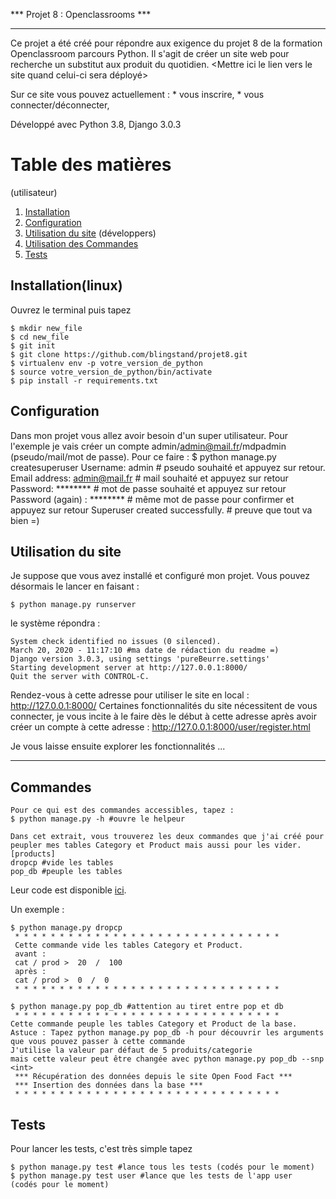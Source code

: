 
*** Projet 8 : Openclassrooms ***
*********************

Ce projet a été créé pour répondre aux exigence du projet 8 de la formation Openclassroom parcours Python. Il s'agit de créer un site web pour recherche un substitut aux produit du quotidien. <Mettre ici le lien vers le site quand celui-ci sera déployé> 

Sur ce site vous pouvez actuellement : 
    * vous inscrire,
    * vous connecter/déconnecter,


Développé avec Python 3.8, Django 3.0.3

# Table des matières
(utilisateur)
1. [Installation](#installation)
2. [Configuration](#configuration)
3. [Utilisation du site](#utilisation)
(développers)
4. [Utilisation des Commandes](#commandes)
5. [Tests](#tests)

## Installation(linux)

Ouvrez le terminal puis tapez
    
    $ mkdir new_file
    $ cd new_file
    $ git init
    $ git clone https://github.com/blingstand/projet8.git
    $ virtualenv env -p votre_version_de_python
    $ source votre_version_de_python/bin/activate
    $ pip install -r requirements.txt

## Configuration

Dans mon projet vous allez avoir besoin d'un super utilisateur. Pour l'exemple je vais créer un 
compte admin/admin@mail.fr/mdpadmin (pseudo/mail/mot de passe).
    Pour ce faire : 
        $ python manage.py createsuperuser
        Username: admin # pseudo souhaité et appuyez sur retour.
        Email address: admin@mail.fr # mail souhaité et appuyez sur retour
        Password: ******** # mot de passe souhaité et appuyez sur retour
        Password (again) : ******** # même mot de passe pour confirmer et appuyez sur retour
        Superuser created successfully. # preuve que tout va bien =)


## Utilisation du site

Je suppose que vous avez installé et configuré mon projet. Vous pouvez désormais le lancer en faisant : 

    $ python manage.py runserver
le système répondra : 

    System check identified no issues (0 silenced).
    March 20, 2020 - 11:17:10 #ma date de rédaction du readme =) 
    Django version 3.0.3, using settings 'pureBeurre.settings'
    Starting development server at http://127.0.0.1:8000/
    Quit the server with CONTROL-C.

Rendez-vous à cette adresse pour utiliser le site en local : http://127.0.0.1:8000/
Certaines fonctionnalités du site nécessitent de vous connecter, je vous incite à le faire dès le début à cette adresse après avoir créer un compte à cette adresse : http://127.0.0.1:8000/user/register.html

Je vous laisse ensuite explorer les fonctionnalités ...

************************************************
## Commandes

    Pour ce qui est des commandes accessibles, tapez : 
    $ python manage.py -h #ouvre le helpeur

    Dans cet extrait, vous trouverez les deux commandes que j'ai créé pour peupler mes tables Category et Product mais aussi pour les vider.
    [products]
    dropcp #vide les tables
    pop_db #peuple les tables

Leur code est disponible [ici](https://github.com/blingstand/projet8/tree/master/products/management/commands).

Un exemple : 

    $ python manage.py dropcp
     * * * * * * * * * * * * * * * * * * * * * * * * * * * * * * 
     Cette commande vide les tables Category et Product.
     avant : 
     cat / prod >  20  /  100
     après : 
     cat / prod >  0  /  0
     * * * * * * * * * * * * * * * * * * * * * * * * * * * * * *  

    $ python manage.py pop_db #attention au tiret entre pop et db 
     * * * * * * * * * * * * * * * * * * * * * * * * * * * * * *  
    Cette commande peuple les tables Category et Product de la base.
    Astuce : Tapez python manage.py pop_db -h pour découvrir les arguments 
    que vous pouvez passer à cette commande
    J'utilise la valeur par défaut de 5 produits/categorie
    mais cette valeur peut être changée avec python manage.py pop_db --snp <int>
     *** Récupération des données depuis le site Open Food Fact ***
     *** Insertion des données dans la base ***
     * * * * * * * * * * * * * * * * * * * * * * * * * * * * * *  




## Tests

Pour lancer les tests, c'est très simple tapez 

    $ python manage.py test #lance tous les tests (codés pour le moment)
    $ python manage.py test user #lance que les tests de l'app user  (codés pour le moment)